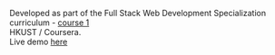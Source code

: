 Developed as part of the Full Stack Web Development Specialization curriculum - <a href="https://www.coursera.org/account/accomplishments/certificate/TFSDFSNWJWWQ" target="_blank">course 1</a><br>
HKUST / Coursera.<br>
Live demo <a href="http://ma-fas.github.io/MatchingGame/" target="_blank">here</a>
